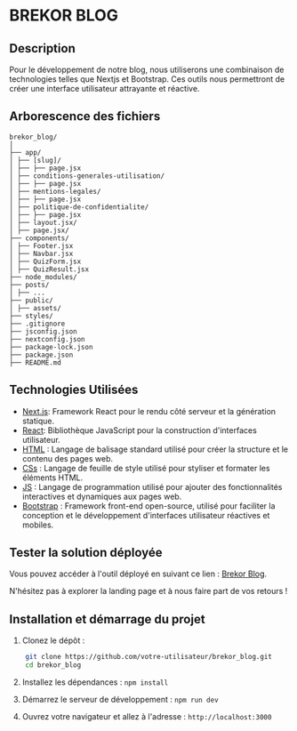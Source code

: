 # BREKOR BLOG

## Description
Pour le développement de notre blog, nous utiliserons une combinaison de technologies telles que Nextjs et Bootstrap.
Ces outils nous permettront de créer une interface utilisateur attrayante et réactive.

## Arborescence des fichiers
```
brekor_blog/
│
├── app/
│ ├── [slug]/
│ ├── ├── page.jsx
│ ├── conditions-generales-utilisation/
│ ├── ├── page.jsx
│ ├── mentions-legales/
│ ├── ├── page.jsx
│ ├── politique-de-confidentialite/
│ ├── ├── page.jsx
│ ├── layout.jsx/
│ ├── page.jsx/
├── components/
│ ├── Footer.jsx
│ ├── Navbar.jsx
│ ├── QuizForm.jsx
│ ├── QuizResult.jsx
├── node_modules/
├── posts/
│ ├── ...
├── public/
│ ├── assets/
├── styles/
├── .gitignore
├── jsconfig.json
├── nextconfig.json
├── package-lock.json
├── package.json
├── README.md

```

## Technologies Utilisées
- [Next.js](https://nextjs.org/): Framework React pour le rendu côté serveur et la génération statique.
- [React](https://reactjs.org/): Bibliothèque JavaScript pour la construction d'interfaces utilisateur.
- [HTML](https://developer.mozilla.org/fr/docs/Web/HTML) : Langage de balisage standard utilisé pour créer la structure et le contenu des pages web.
- [CSs](https://developer.mozilla.org/fr/docs/Web/CSS) : Langage de feuille de style utilisé pour styliser et formater les éléments HTML.
- [JS](https://developer.mozilla.org/fr/docs/Web/JavaScript) : Langage de programmation utilisé pour ajouter des fonctionnalités interactives et dynamiques aux pages web.
- [Bootstrap](https://getbootstrap.com/) : Framework front-end open-source, utilisé pour faciliter la conception et le développement d'interfaces utilisateur réactives et mobiles.

## Tester la solution déployée
Vous pouvez accéder à l'outil déployé en suivant ce lien : [Brekor Blog](https://blog.brekor.fr).

N'hésitez pas à explorer la landing page et à nous faire part de vos retours !

## Installation et démarrage du projet
1. Clonez le dépôt :
``` bash
    git clone https://github.com/votre-utilisateur/brekor_blog.git
    cd brekor_blog
```

2. Installez les dépendances :
```npm install```

3. Démarrez le serveur de développement :
```npm run dev```

4. Ouvrez votre navigateur et allez à l'adresse :
```http://localhost:3000```